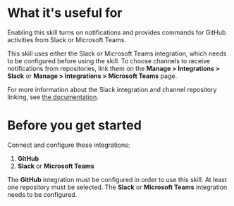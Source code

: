 # What it's useful for

Enabling this skill turns on notifications and provides commands for GitHub
activities from Slack or Microsoft Teams.

This skill uses either the Slack or Microsoft Teams integration, which needs to
be configured before using the skill. To choose channels to receive
notifications from repositories, link them on the **Manage > Integrations >
Slack** or **Manage > Integrations > Microsoft Teams** page.

For more information about the Slack integration and channel repository linking,
see [the documentation](https://docs.atomist.com/user/slack/).

# Before you get started

Connect and configure these integrations:

1. **GitHub**
2. **Slack** or **Microsoft Teams**

The **GitHub** integration must be configured in order to use this skill. At
least one repository must be selected. The **Slack** or **Microsoft Teams**
integration needs to be configured.

